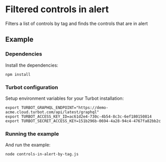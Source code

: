 # Filtered controls in alert

Filters a list of controls by tag and finds the controls that are in alert

## Example

### Dependencies

Install the dependencies:

```shell
npm install
```

### Turbot configuration

Setup environment variables for your Turbot installation:

```shell
export TURBOT_GRAPHQL_ENDPOINT="https://demo-acme.cloud.turbot.com/api/latest/graphql"
export TURBOT_ACCESS_KEY_ID=ac61d2e4-730c-4b54-8c3c-6ef180150814
export TURBOT_SECRET_ACCESS_KEY=151b296b-0694-4a28-94c4-4767fa82bb2c
```

### Running the example

And run the example:

```shell
node controls-in-alert-by-tag.js
```
